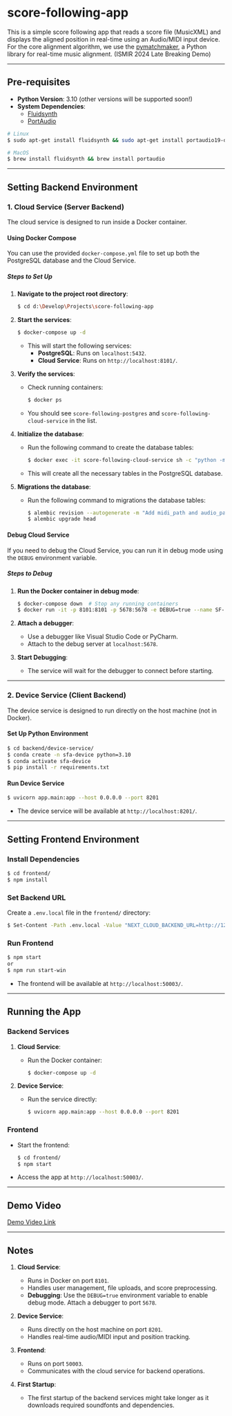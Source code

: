 # score-following-app

This is a simple score following app that reads a score file (MusicXML) and displays the aligned position in real-time using an Audio/MIDI input device. For the core alignment algorithm, we use the [pymatchmaker](https://github.com/pymatchmaker/matchmaker), a Python library for real-time music alignment. (ISMIR 2024 Late Breaking Demo)

---

## Pre-requisites

- **Python Version**: 3.10 (other versions will be supported soon!)
- **System Dependencies**:
  - [Fluidsynth](https://www.fluidsynth.org/)
  - [PortAudio](https://www.portaudio.com/)

```bash
# Linux
$ sudo apt-get install fluidsynth && sudo apt-get install portaudio19-dev

# MacOS
$ brew install fluidsynth && brew install portaudio
```

---

## Setting Backend Environment

### **1. Cloud Service (Server Backend)**

The cloud service is designed to run inside a Docker container.

#### **Using Docker Compose**

You can use the provided `docker-compose.yml` file to set up both the PostgreSQL database and the Cloud Service.

##### **Steps to Set Up**

1. **Navigate to the project root directory**:
   ```bash
   $ cd d:\Develop\Projects\score-following-app
   ```

2. **Start the services**:
   ```bash
   $ docker-compose up -d
   ```

   - This will start the following services:
     - **PostgreSQL**: Runs on `localhost:5432`.
     - **Cloud Service**: Runs on `http://localhost:8101/`.

3. **Verify the services**:
   - Check running containers:
     ```bash
     $ docker ps
     ```
   - You should see `score-following-postgres` and `score-following-cloud-service` in the list.

4. **Initialize the database**:
   - Run the following command to create the database tables:
     ```bash
     $ docker exec -it score-following-cloud-service sh -c "python -m app.database"
     ```
   - This will create all the necessary tables in the PostgreSQL database.
  
5. **Migrations the database**:
   - Run the following command to migrations the database tables:
     ```bash
     $ alembic revision --autogenerate -m "Add midi_path and audio_path to UploadedFile"
     $ alembic upgrade head
     ```

#### **Debug Cloud Service**

If you need to debug the Cloud Service, you can run it in debug mode using the `DEBUG` environment variable.

##### **Steps to Debug**

1. **Run the Docker container in debug mode**:
   ```bash
   $ docker-compose down  # Stop any running containers
   $ docker run -it -p 8101:8101 -p 5678:5678 -e DEBUG=true --name SF-Cloud-Service-Debug score-following-cloud-service
   ```

2. **Attach a debugger**:
   - Use a debugger like Visual Studio Code or PyCharm.
   - Attach to the debug server at `localhost:5678`.

3. **Start Debugging**:
   - The service will wait for the debugger to connect before starting.

---

### **2. Device Service (Client Backend)**

The device service is designed to run directly on the host machine (not in Docker).

#### **Set Up Python Environment**

```bash
$ cd backend/device-service/
$ conda create -n sfa-device python=3.10
$ conda activate sfa-device
$ pip install -r requirements.txt
```

#### **Run Device Service**

```bash
$ uvicorn app.main:app --host 0.0.0.0 --port 8201
```

- The device service will be available at `http://localhost:8201/`.

---

## Setting Frontend Environment

### **Install Dependencies**

```bash
$ cd frontend/
$ npm install
```

### **Set Backend URL**

Create a `.env.local` file in the `frontend/` directory:

```bash
$ Set-Content -Path .env.local -Value "NEXT_CLOUD_BACKEND_URL=http://127.0.0.1:8101`nNEXT_LOCAL_BACKEND_URL=http://127.0.0.1:8201"
```

### **Run Frontend**

```bash
$ npm start
or
$ npm run start-win
```

- The frontend will be available at `http://localhost:50003/`.

---

## Running the App

### **Backend Services**

1. **Cloud Service**:
   - Run the Docker container:
     ```bash
     $ docker-compose up -d
     ```

2. **Device Service**:
   - Run the service directly:
     ```bash
     $ uvicorn app.main:app --host 0.0.0.0 --port 8201
     ```

### **Frontend**

- Start the frontend:
  ```bash
  $ cd frontend/
  $ npm start
  ```

- Access the app at `http://localhost:50003/`.

---

## Demo Video

[Demo Video Link](https://github.com/user-attachments/assets/a8010f8b-45a1-4be5-8cd1-f65a9601f8eb)

---

## Notes

1. **Cloud Service**:
   - Runs in Docker on port `8101`.
   - Handles user management, file uploads, and score preprocessing.
   - **Debugging**: Use the `DEBUG=true` environment variable to enable debug mode. Attach a debugger to port `5678`.

2. **Device Service**:
   - Runs directly on the host machine on port `8201`.
   - Handles real-time audio/MIDI input and position tracking.

3. **Frontend**:
   - Runs on port `50003`.
   - Communicates with the cloud service for backend operations.

4. **First Startup**:
   - The first startup of the backend services might take longer as it downloads required soundfonts and dependencies.
